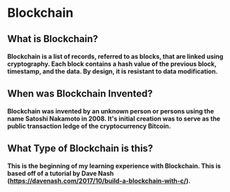 # Blockchain

## What is Blockchain?
#### Blockchain is a list of records, referred to as blocks, that are linked using cryptography. Each block contains a hash value of the previous block, timestamp, and the data. By design, it is resistant to data modification. 

## When was Blockchain Invented?
#### Blockchain was invented by an unknown person or persons using the name Satoshi Nakamoto in 2008. It's initial creation was to serve as the public transaction ledge of the cryptocurrency Bitcoin.

## What Type of Blockchain is this?
#### This is the beginning of my learning experience with Blockchain. This is based off of a tutorial by Dave Nash (https://davenash.com/2017/10/build-a-blockchain-with-c/).
